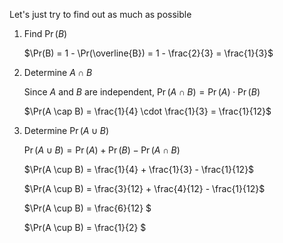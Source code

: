 Let's just try to find out as much as possible

1. Find $\Pr(B)$

   $\Pr(B) = 1 - \Pr(\overline{B}) = 1 - \frac{2}{3} = \frac{1}{3}$

2. Determine $A \cap B$

   Since $A$ and $B$ are independent, $\Pr(A \cap B) = \Pr(A) \cdot \Pr(B)$

   $\Pr(A \cap B) = \frac{1}{4} \cdot \frac{1}{3} = \frac{1}{12}$

3. Determine $\Pr(A \cup B)$

   $\Pr(A \cup B) = \Pr(A) + \Pr(B) - \Pr(A \cap B)$

   $\Pr(A \cup B) = \frac{1}{4} + \frac{1}{3} - \frac{1}{12}$

   $\Pr(A \cup B) = \frac{3}{12} + \frac{4}{12} - \frac{1}{12}$

   $\Pr(A \cup B) = \frac{6}{12} $

   $\Pr(A \cup B) = \frac{1}{2} $
